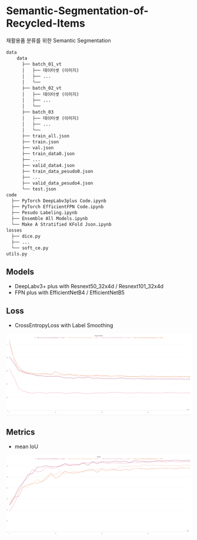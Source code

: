# Semantic-Segmentation-of-Recycled-Items
재활용품 분류를 위한 Semantic Segmentation

```
data
    data
      ├── batch_01_vt
      │   ├── 데이터셋 (이미지)
      │   ├── ... 
      │   └── 
      ├── batch_02_vt
      │   ├── 데이터셋 (이미지)
      │   ├── ... 
      │   └── 
      ├── batch_03
      │   ├── 데이터셋 (이미지)
      │   ├── ...
      │   └── 
      ├── train_all.json
      ├── train.json
      ├── val.json
      ├── train_data0.json
      ├── ... 
      ├── valid_data4.json
      ├── train_data_pesudo0.json
      ├── ... 
      ├── valid_data_pesudo4.json
      └── test.json
code
  ├── PyTorch DeepLabv3plus Code.ipynb
  ├── PyTorch EfficientFPN Code.ipynb
  ├── Pesudo Labeling.ipynb
  ├── Ensemble All Models.ipynb
  └── Make A Stratified KFold Json.ipynb
losses
  ├── dice.py
  ├── ...
  └── soft_ce.py
utils.py 

```



## Models 

- DeepLabv3+ plus with Resnext50_32x4d / Resnext101_32x4d
- FPN plus with EfficientNetB4 / EfficientNetB5



## Loss

- CrossEntropyLoss with Label Smoothing 

![](https://github.com/choco9966/Semantic-Segmentation-of-Recycled-Items/blob/main/image/val_loss.PNG?raw=true)



## Metrics 

- mean IoU

![](https://github.com/choco9966/Semantic-Segmentation-of-Recycled-Items/blob/main/image/val_miou.PNG?raw=true)

